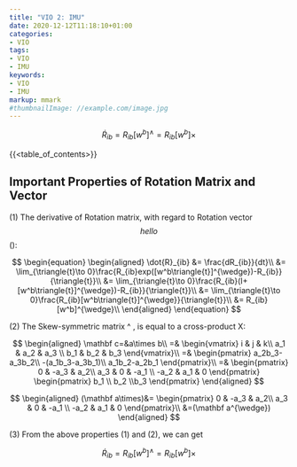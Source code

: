 ```yaml
---
title: "VIO 2: IMU"
date: 2020-12-12T11:18:10+01:00
categories:
- VIO
tags:
- VIO
- IMU
keywords:
- VIO
- IMU
markup: mmark
#thumbnailImage: //example.com/image.jpg
---
```

$$
\dot{R}_{ib} = R_{ib}[w^b]^{\wedge} = R_{ib}[w^b]\times
$$
<!--more-->

{{<table_of_contents>}}

## Important Properties of Rotation Matrix and Vector

(1) The derivative of Rotation matrix, with regard to Rotation vector $$ hello $$   ():

$$
\begin{equation}
\begin{aligned}
\dot{R}_{ib} &= \frac{dR_{ib}}{dt}\\
&= \lim_{\triangle{t}\to 0}\frac{R_{ib}exp([w^b\triangle{t}]^{\wedge})-R_{ib}}{\triangle{t}}\\
&= \lim_{\triangle{t}\to 0}\frac{R_{ib}(I+[w^b\triangle{t}]^{\wedge})-R_{ib}}{\triangle{t}}\\
&= \lim_{\triangle{t}\to 0}\frac{R_{ib}[w^b\triangle{t}]^{\wedge}}{\triangle{t}}\\
&= R_{ib}[w^b]^{\wedge}\\
\end{aligned}
\end{equation}
$$


(2) The Skew-symmetric matrix ^ , is equal to a cross-product X:

$$
\begin{aligned}
\mathbf c=&a\times b\\
=&
\begin{vmatrix}
i & j & k\\
a_1 & a_2 & a_3 \\
b_1 & b_2 & b_3
\end{vmatrix}\\
=&
\begin{pmatrix}
a_2b_3-a_3b_2\\
-(a_1b_3-a_3b_1)\\
a_1b_2-a_2b_1
\end{pmatrix}\\
=&
\begin{pmatrix}
0 & -a_3 & a_2\\
a_3 & 0 & -a_1 \\
-a_2 & a_1 & 0
\end{pmatrix}
\begin{pmatrix}
b_1 \\ b_2 \\b_3
\end{pmatrix}
\end{aligned}
$$

$$
\begin{aligned}
(\mathbf a\times)&=
\begin{pmatrix}
0 & -a_3 & a_2\\
a_3 & 0 & -a_1 \\
-a_2 & a_1 & 0
\end{pmatrix}\\
&=(\mathbf a^{\wedge})
\end{aligned}
$$



(3) From the above properties (1) and (2), we can get 

$$
\dot{R}_{ib} = R_{ib}[w^b]^{\wedge} = R_{ib}[w^b]\times
$$
